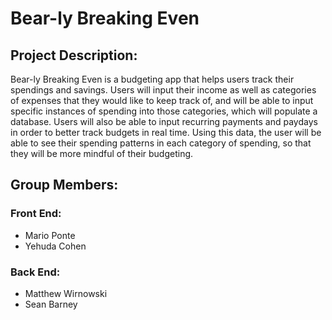 # Bear-ly Breaking Even

## Project Description:

Bear-ly Breaking Even is a budgeting app that helps users track their spendings and savings. Users will input their income as well as categories of expenses that they would like to keep track of, and will be able to input specific instances of spending into those categories, which will populate a database. Users will also be able to input recurring payments and paydays in order to better track budgets in real time. Using this data, the user will be able to see their spending patterns in each category of spending, so that they will be more mindful of their budgeting.


## Group Members:

### Front End:

 - Mario Ponte 
 - Yehuda Cohen

### Back End:

- Matthew Wirnowski
- Sean Barney
